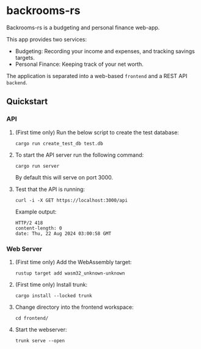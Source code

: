 # backrooms-rs
Backrooms-rs is a budgeting and personal finance web-app.

This app provides two services:
* Budgeting: Recording your income and expenses, and tracking savings targets.
* Personal Finance: Keeping track of your net worth.

The application is separated into a web-based `frontend` and a REST API `backend`.

## Quickstart
### API
1.  (First time only) Run the below script to create the test database:
    ```shell
    cargo run create_test_db test.db
    ```
2.  To start the API server run the following command:
    ```shell
    cargo run server
    ```
    By default this will serve on port 3000.
3.  Test that the API is running:
    ```shell
    curl -i -X GET https://localhost:3000/api
    ```

    Example output:
    ```
    HTTP/2 418
    content-length: 0
    date: Thu, 22 Aug 2024 03:00:58 GMT
    ```

### Web Server
1.  (First time only) Add the WebAssembly target:
    ```shell
    rustup target add wasm32_unknown-unknown
    ```
2.  (First time only) Install trunk:
    ```shell
    cargo install --locked trunk
    ```
3.  Change directory into the frontend workspace:
    ```shell
    cd frontend/
    ```
4.  Start the webserver:
    ```shell
    trunk serve --open
    ```
